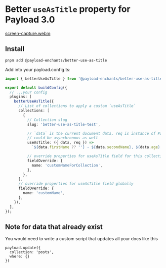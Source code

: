 # Better `useAsTitle` property for Payload 3.0
[screen-capture.webm](https://github.com/r1tsuu/payload-enchants/assets/64744993/ba3a8e37-3f5e-48a4-ac25-9ea81bc43b01)



## Install

`pnpm add @payload-enchants/better-use-as-title`

Add into your payload.config.ts:

```ts
import { betterUseAsTitle } from '@payload-enchants/better-use-as-title';

export default buildConfig({
  // ...your config
  plugins: [
    betterUseAsTitle({
      // List of collections to apply a custom `useAsTitle`
      collections: [
        {
          // Collection slug
          slug: 'better-use-as-title-test',

          // `data` is the current document data, req is instance of PayloadRequest, from which you can get `payload` and `user`
          // could be asynchronous as well
          useAsTitle: ({ data, req }) =>
            `${data.firstName ?? ''} - ${data.secondName}, ${data.age} y.o`,

          // override properties for useAsTitle field for this collection
          fieldOverride: {
            name: 'customNameForCollection',
          },
        },
      ],
      // override properties for useAsTitle field globally
      fieldOverride: {
        name: 'customName',
      },
    }),
  ],
});
```

## Note for data that already exist
You would need to write a custom script that updates all your docs like this
```
payload.update({
  collection: 'posts',
  where: {}
})
```
